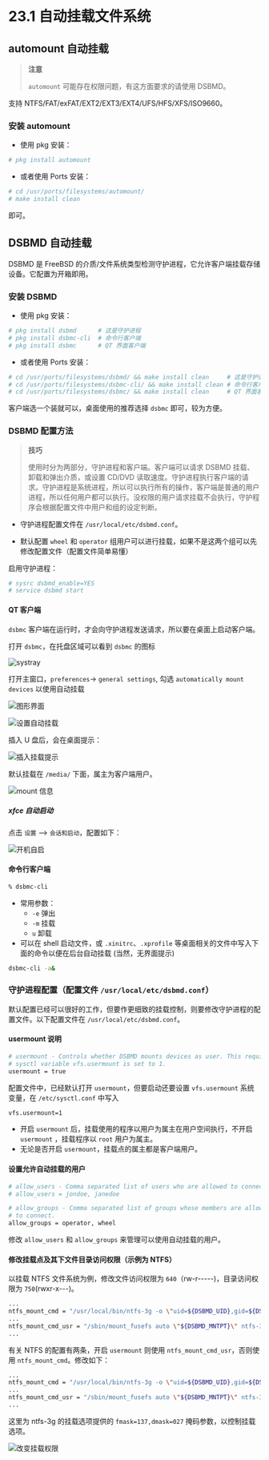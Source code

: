 # 23.1 自动挂载文件系统


## automount 自动挂载

>**注意**
>
>`automount` 可能存在权限问题，有这方面要求的请使用 DSBMD。

支持 NTFS/FAT/exFAT/EXT2/EXT3/EXT4/UFS/HFS/XFS/ISO9660。

### 安装 automount

- 使用 pkg 安装：

```sh
# pkg install automount
```

- 或者使用 Ports 安装：

```sh
# cd /usr/ports/filesystems/automount/
# make install clean
```

即可。

## DSBMD 自动挂载

DSBMD 是 FreeBSD 的介质/文件系统类型检测守护进程，它允许客户端挂载存储设备。它配置为开箱即用。

### 安装 DSBMD

- 使用 pkg 安装：

```sh
# pkg install dsbmd      # 这是守护进程
# pkg install dsbmc-cli  # 命令行客户端
# pkg install dsbmc      # QT 界面客户端
```

- 或者使用 Ports 安装：

```sh
# cd /usr/ports/filesystems/dsbmd/ && make install clean 	 # 这是守护进程
# cd /usr/ports/filesystems/dsbmc-cli/ && make install clean # 命令行客户端
# cd /usr/ports/filesystems/dsbmc/ && make install clean 	 # QT 界面客户端
```

客户端选一个装就可以，桌面使用的推荐选择 `dsbmc` 即可，较为方便。

### DSBMD 配置方法

>**技巧**
>
>使用时分为两部分，守护进程和客户端。客户端可以请求 DSBMD 挂载、卸载和弹出介质，或设置 CD/DVD 读取速度。守护进程执行客户端的请求。守护进程是系统进程，所以可以执行所有的操作，客户端是普通的用户进程，所以任何用户都可以执行。没权限的用户请求挂载不会执行，守护程序会根据配置文件中用户和组的设定判断。

- 守护进程配置文件在 `/usr/local/etc/dsbmd.conf`。

- 默认配置 `wheel` 和 `operator` 组用户可以进行挂载，如果不是这两个组可以先修改配置文件（配置文件简单易懂）

启用守护进程：

```sh
# sysrc dsbmd_enable=YES
# service dsbmd start
```

#### QT 客户端

`dsbmc` 客户端在运行时，才会向守护进程发送请求，所以要在桌面上启动客户端。

打开 `dsbmc`，在托盘区域可以看到 `dsbmc` 的图标

![systray](../.gitbook/assets/dsbmd_dsbmc_systray.png)

打开主窗口，`preferences`-> `general settings`, 勾选 `automatically mount devices` 以使用自动挂载

![图形界面](../.gitbook/assets/dsbmd_dsbmc_gui.png)

![设置自动挂载](../.gitbook/assets/dsbmd_dsbmc_options.png)

插入 U 盘后，会在桌面提示：

![插入挂载提示](../.gitbook/assets/dsbmd_dsbmc_add_tip.png)

默认挂载在 `/media/` 下面，属主为客户端用户。

![mount 信息](../.gitbook/assets/dsbmd_dsbmc_userperm.png)

##### xfce 自动启动

点击 `设置` ——> `会话和启动`，配置如下：

![开机自启](../.gitbook/assets/dsbmd_dsbmc_7.png)

#### 命令行客户端

```sh
% dsbmc-cli
```

- 常用参数：
  - `-e` 弹出
  - `-m` 挂载
  - `u` 卸载
- 可以在 shell 启动文件，或 `.xinitrc`、`.xprofile` 等桌面相关的文件中写入下面的命令以便在后台自动挂载 (当然，无界面提示)

```sh
dsbmc-cli -a&
```

### 守护进程配置（配置文件 `/usr/local/etc/dsbmd.conf`）

默认配置已经可以很好的工作，但要作更细致的挂载控制，则要修改守护进程的配置文件。以下配置文件在 `/usr/local/etc/dsbmd.conf`。

#### usermount 说明


```sh
# usermount - Controls whether DSBMD mounts devices as user. This requires the
# sysctl variable vfs.usermount is set to 1.
usermount = true
```

配置文件中，已经默认打开 `usermount`，但要启动还要设置 `vfs.usermount` 系统变量，在 `/etc/sysctl.conf` 中写入

```sh
vfs.usermount=1
```

- 开启 `usermount` 后，挂载使用的程序以用户为属主在用户空间执行，不开启 `usermount` ，挂载程序以 `root` 用户为属主。
- 无论是否开启 `usermount`，挂载点的属主都是客户端用户。

#### 设置允许自动挂载的用户

```sh
# allow_users - Comma separated list of users who are allowed to connect.
# allow_users = jondoe, janedoe

# allow_groups - Comma separated list of groups whose members are allowed
# to connect.
allow_groups = operator, wheel
```

修改 `allow_users` 和 `allow_groups` 来管理可以使用自动挂载的用户。

#### 修改挂载点及其下文件目录访问权限（示例为 NTFS）

以挂载 NTFS 文件系统为例，修改文件访问权限为 `640`（rw-r-----)，目录访问权限为 `750`(rwxr-x---)。

```sh
...
ntfs_mount_cmd = "/usr/local/bin/ntfs-3g -o \"uid=${DSBMD_UID},gid=${DSBMD_GID}\" ${DSBMD_DEVICE} \"${DSBMD_MNTPT}\""
...
ntfs_mount_cmd_usr = "/sbin/mount_fusefs auto \"${DSBMD_MNTPT}\" ntfs-3g ${DSBMD_DEVICE} \"${DSBMD_MNTPT}\""
...
```

有关 NTFS 的配置有两条，开启 `usermount` 则使用 `ntfs_mount_cmd_usr`，否则使用 `ntfs_mount_cmd`。修改如下：

```sh
...
ntfs_mount_cmd = "/usr/local/bin/ntfs-3g -o \"uid=${DSBMD_UID},gid=${DSBMD_GID},fmask=137,dmask=027\" ${DSBMD_DEVICE} \"${DSBMD_MNTPT}\""
...
ntfs_mount_cmd_usr = "/sbin/mount_fusefs auto \"${DSBMD_MNTPT}\" ntfs-3g -o fmask=137,dmask=027 r${DSBMD_DEVICE} \"${DSBMD_MNTPT}\""
...
```

这里为 ntfs-3g 的挂载选项提供的 `fmask=137,dmask=027` 掩码参数，以控制挂载选项。

![改变挂载权限](../.gitbook/assets/dsbmd_customperm.png)
